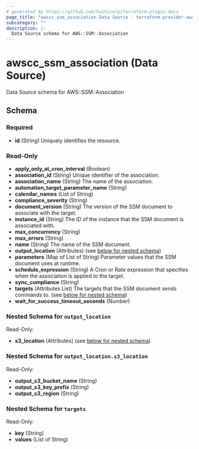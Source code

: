 ```yaml
---
# generated by https://github.com/hashicorp/terraform-plugin-docs
page_title: "awscc_ssm_association Data Source - terraform-provider-awscc"
subcategory: ""
description: |-
  Data Source schema for AWS::SSM::Association
---
```


# awscc_ssm_association (Data Source)

Data Source schema for AWS::SSM::Association



<!-- schema generated by tfplugindocs -->
## Schema

### Required

- **id** (String) Uniquely identifies the resource.

### Read-Only

- **apply_only_at_cron_interval** (Boolean)
- **association_id** (String) Unique identifier of the association.
- **association_name** (String) The name of the association.
- **automation_target_parameter_name** (String)
- **calendar_names** (List of String)
- **compliance_severity** (String)
- **document_version** (String) The version of the SSM document to associate with the target.
- **instance_id** (String) The ID of the instance that the SSM document is associated with.
- **max_concurrency** (String)
- **max_errors** (String)
- **name** (String) The name of the SSM document.
- **output_location** (Attributes) (see [below for nested schema](#nestedatt--output_location))
- **parameters** (Map of List of String) Parameter values that the SSM document uses at runtime.
- **schedule_expression** (String) A Cron or Rate expression that specifies when the association is applied to the target.
- **sync_compliance** (String)
- **targets** (Attributes List) The targets that the SSM document sends commands to. (see [below for nested schema](#nestedatt--targets))
- **wait_for_success_timeout_seconds** (Number)

<a id="nestedatt--output_location"></a>
### Nested Schema for `output_location`

Read-Only:

- **s3_location** (Attributes) (see [below for nested schema](#nestedatt--output_location--s3_location))

<a id="nestedatt--output_location--s3_location"></a>
### Nested Schema for `output_location.s3_location`

Read-Only:

- **output_s3_bucket_name** (String)
- **output_s3_key_prefix** (String)
- **output_s3_region** (String)



<a id="nestedatt--targets"></a>
### Nested Schema for `targets`

Read-Only:

- **key** (String)
- **values** (List of String)


